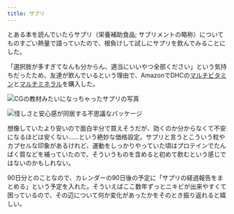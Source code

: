 ```yaml
---
title: サプリ
---
```

とある本を読んでいたらサプリ（栄養補助食品; サプリメントの略称）についてものすごい熱量で語っていたので、根負けして試しにサプリを飲んでみることにした。

「選択肢が多すぎてなんも分からん、適当にいいやつ全部ください」という気持ちだったため、友達が飲んでいるという理由で、AmazonでDHCの[マルチビタミン](https://www.amazon.co.jp/dp/B00GX1E3R6?th=1)と[マルチミネラル](https://www.amazon.co.jp/dp/B01MSSWA5K)を購入した。

![](https://lh3.googleusercontent.com/WeQeZyYHoaoShQK9sc80KuwsWABX01YCf7sjQIgxbW6txNZpUiDfqKp_aAgUXFw1KYzkgSZ7kLi9Ob_sOtlS_ZVN4dxaa31vYdWoNDxopO622f17HH4juQkbAsiv0EeLH8HqDUJII487KbFNzvKbergeyE-tUlBiXx1u_D4HY3EgddXMg9Bc1rTI1OlL "CGの教材みたいになっちゃったサプリの写真")

![](https://lh5.googleusercontent.com/J4VPACWeWyj1GYznkxRG5EEU1Nk8b8S3rYRavvzcqSWEcQyd6Ggo7_gRLcw7C6-B6H0oEkPbGGOavspnoFsrdOMQwmGUt4ua-yilTG2Fbvc7nQtkhA2-SDqrUSQ1rKwfrWwg6WwkSJ_5CxxUMgnFJQAkW3HDpq9KigNDCgWKY0AtgQHkLkM7WhN7G0Nb "怪しさと安心感が同居する不思議なパッケージ")

想像していたより安いので面白半分で買えそうだが、効くのか分からなくて不安になるほどは安くない……という絶妙な価格設定。サプリと言うとこういう粒やカプセルな印象があるけれど、運動をしっかりやっていた頃はプロテインでたんぱく質などを補っていたので、そういうものを含めると初めて飲むという感じではないのかもしれない。

90日分とのことなので、カレンダーの90日後の予定に「サプリの経過報告をまとめる」という予定を入れた。そういえばここ数年ずっとニキビが出来やすくて困っているので、その辺について何か変化があったかをそのとき振り返れると嬉しい。
